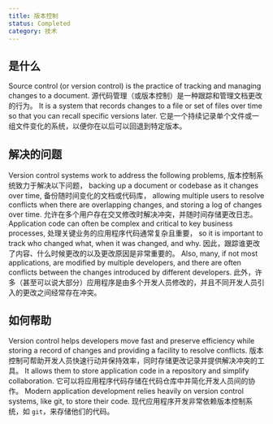 ```yaml
---
title: 版本控制
status: Completed
category: 技术
---
```


## 是什么

Source control (or version control) is the practice of tracking and managing changes to a document. 
源代码管理（或版本控制）是一种跟踪和管理文档更改的行为。
It is a system that records changes to a file or set of files over time so that you can recall specific versions later. 
它是一个持续记录单个文件或一组文件变化的系统，以便你在以后可以回退到特定版本。

## 解决的问题

Version control systems work to address the following problems, 
版本控制系统致力于解决以下问题，
backing up a document or codebase as it changes over time, 
备份随时间变化的文档或代码库，
allowing multiple users to resolve conflicts when there are overlapping changes, and 
storing a log of changes over time. 
允许在多个用户存在交叉修改时解决冲突，并随时间存储更改日志。
Application code can often be complex and critical to key business processes, 
处理关键业务的应用程序代码通常复杂且重要，
so it is important to track who changed what, when it was changed, and why. 
因此，跟踪谁更改了内容、什么时候更改的以及更改原因是非常重要的。 
Also, many, if not most applications, are modified by multiple developers, 
and there are often conflicts between the changes introduced by different developers.
此外，许多（甚至可以说大部分）应用程序是由多个开发人员修改的，并且不同开发人员引入的更改之间经常存在冲突。

## 如何帮助

Version control helps developers move fast and preserve efficiency 
while storing a record of changes and providing a facility to resolve conflicts. 
版本控制可帮助开发人员快速行动并保持效率，同时存储更改记录并提供解决冲突的工具。
It allows them to store application code in a repository and simplify collaboration. 
它可以将应用程序代码存储在代码仓库中并简化开发人员间的协作。
Modern application development relies heavily on version control systems, like git, to store their code.
现代应用程序开发非常依赖版本控制系统，如 `git`，来存储他们的代码。
